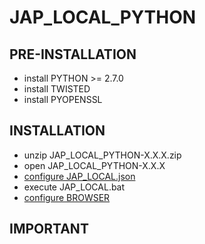 # JAP\_LOCAL\_PYTHON #

## PRE-INSTALLATION ##
  * install PYTHON >= 2.7.0
  * install TWISTED
  * install PYOPENSSL

## INSTALLATION ##
  * unzip JAP\_LOCAL\_PYTHON-X.X.X.zip
  * open JAP\_LOCAL\_PYTHON-X.X.X
  * [configure JAP\_LOCAL.json](CONFIGURE_JAP_LOCAL.md)
  * execute JAP\_LOCAL.bat
  * [configure BROWSER](CONFIGURE_BROWSER.md)

## IMPORTANT ##